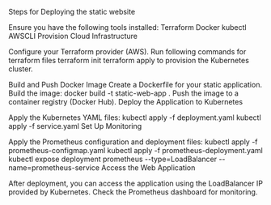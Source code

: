 Steps for Deploying the static website

Ensure you have the following tools installed:
Terraform
Docker
kubectl
AWSCLI
Provision Cloud Infrastructure

Configure your Terraform provider (AWS).
Run following commands for terraform files
terraform init
terraform apply to provision the Kubernetes cluster.

Build and Push Docker Image
Create a Dockerfile for your static application.
Build the image: docker build -t static-web-app .
Push the image to a container registry (Docker Hub).
Deploy the Application to Kubernetes

Apply the Kubernetes YAML files:
kubectl apply -f deployment.yaml
kubectl apply -f service.yaml
Set Up Monitoring

Apply the Prometheus configuration and deployment files:
kubectl apply -f prometheus-configmap.yaml
kubectl apply -f prometheus-deployment.yaml
kubectl expose deployment prometheus --type=LoadBalancer --name=prometheus-service
Access the Web Application

After deployment, you can access the application using the LoadBalancer IP provided by Kubernetes.
Check the Prometheus dashboard for monitoring.
